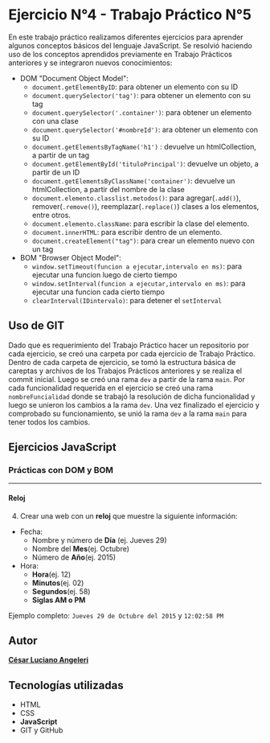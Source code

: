 # Ejercicio N°4 - Trabajo Práctico N°5
En este trabajo práctico realizamos diferentes ejercicios para aprender algunos conceptos básicos del lenguaje JavaScript.
Se resolvió haciendo uso de los conceptos aprendidos previamente en Trabajo Prácticos anteriores y se integraron nuevos conocimientos:
* DOM "Document Object Model":
    * `document.getElementByID`: para obtener un elemento con su ID
    * `document.querySelector('tag')`: para obtener un elemento con su tag
    * `document.querySelector('.container')`: para obtener un elemento con una clase
    * `document.querySelector('#nombreId')`: ara obtener un elemento con su ID
    * `document.getElementsByTagName('h1')` : devuelve un htmlCollection, a partir de un tag
    * `document.getElementById('tituloPrincipal')`: devuelve un objeto, a partir de un ID
    * `document.getElementsByClassName('container')`: devuelve un htmlCollection, a partir del nombre de la clase
    * `document.elemento.classlist.metodos()`: para agregar(`.add()`), remover(`.remove()`), reemplazar(`.replace()`) clases a los elementos, entre otros.
    * `document.elemento.className`: para escribir la clase del elemento.
    * `document.innerHTML`: para escribir dentro de un elemento.
    * `document.createElement("tag")`: para crear un elemento nuevo con un tag
 * BOM "Browser Object Model":
    * `window.setTimeout(funcion a ejecutar,intervalo en ms)`: para ejecutar una funcion luego de cierto tiempo
    * `window.setInterval(funcion a ejecutar,intervalo en ms)`: para ejecutar una funcion cada cierto tiempo
    * `clearInterval(IDintervalo)`: para detener el `setInterval`
## Uso de GIT
Dado que es requerimiento del Trabajo Práctico hacer un repositorio por cada ejercicio, se creó una carpeta por cada ejercicio de Trabajo Práctico. Dentro de cada carpeta de ejercicio, se tomó la estructura básica de careptas y archivos de los Trabajos Prácticos anteriores y se realiza el commit inicial. Luego se creó una rama `dev` a partir de la rama `main`. Por cada funcionalidad requerida en el ejercicio se creó una rama `nombreFuncialidad` donde se trabajó la resolución de dicha funcionalidad y luego se unieron los cambios a la rama `dev`. Una vez finalizado el ejercicio y comprobado su funcionamiento, se unió la rama `dev` a la rama `main` para tener todos los cambios. 
## Ejercicios JavaScript
### Prácticas con DOM y BOM
-------------------
#### Reloj

4. Crear una web con un **reloj** que muestre la siguiente información:
* Fecha:
    * Nombre y número de **Día** (ej. Jueves 29)
    * Nombre del **Mes**(ej. Octubre)
    * Número de **Año**(ej. 2015)
* Hora:
    * **Hora**(ej. 12)
    * **Minutos**(ej. 02)
    * **Segundos**(ej. 58)
    * **Siglas AM o PM**

Ejemplo completo: `Jueves 29 de Octubre del 2015` y `12:02:58 PM` 

## Autor
[**César Luciano Angeleri**](https://www.linkedin.com/in/cesar-luciano-angeleri/)
## Tecnologías utilizadas
* HTML
* CSS
* **JavaScript**
*  GIT y GitHub
